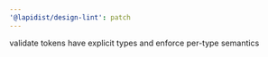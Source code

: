 ```yaml
---
'@lapidist/design-lint': patch
---
```


validate tokens have explicit types and enforce per-type semantics
